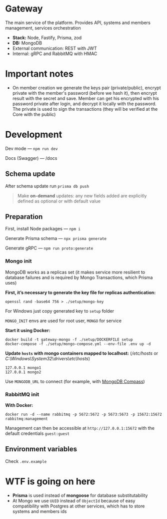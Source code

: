 # Gateway

The main service of the platform. Provides API, systems and members management, services orchestration

-   **Stack:** Node, Fastify, Prisma, zod
-   **DB:** MongoDB
-   External communication: REST with JWT
-   Internal: gRPC and RabbitMQ with HMAC

# Important notes

-   On member creation we generate the keys pair (private/public), encrypt private with the member's password (before we hash it), then encrypt result with the secret and save. Member can get his encrypted with his password private after login, and decrypt it locally with the password. The private is used to sign the transactions (they will be verified at the Core with the public)

# Development

Dev mode — `npm run dev`

Docs (Swagger) — /docs

## Schema update

After schema update run `prisma db push`

> Make **on-demand** updates: any new fields added are explicitly defined as optional or with default value

## Preparation

First, install Node packages — `npm i`

Generate Prisma schema — `npx prisma generate`

Generate gRPC — `npm run proto:generate`

### Mongo init

MongoDB works as a replicas set (it makes service more resilient to database failures and is required by Mongo Transactions, which Prisma uses)

**First, it’s necessary to generate the key file for replicas authentication:**

```
openssl rand -base64 756 > ./setup/mongo-key
```

For Windows just copy generated key to `setup` folder

`MONGO_INIT` envs are used for root user, `MONGO` for service

**Start it using Docker:**

```
docker build -t gateway-mongo -f ./setup/DOCKERFILE setup
docker-compose -f ./setup/mongo-compose.yml --env-file .env up -d
```

**Update `hosts` with mongo containers mapped to localhost:** (_/etc/hosts_ or _C:\Windows\System32\drivers\etc\hosts_)

```
127.0.0.1 mongo1
127.0.0.1 mongo2
```

Use `MONGODB_URL` to connect (for example, with [MongoDB Compass](https://www.mongodb.com/products/tools/compass))

### RabbitMQ init

**With Docker:**

```
docker run -d --name rabbitmq -p 5672:5672 -p 5673:5673 -p 15672:15672 rabbitmq:management
```

Management can then be accessible at `http://127.0.0.1:15672` with the default credentials `guest:guest`

## Environment variables

Check `.env.example`

# WTF is going on here

-   **Prisma** is used instead of **mongoose** for database substitutability
-   At Mongo we use `UUID` instead of `ObjectId` because of easy compatibility with Postgres at other services, which has to store systems and members ids
